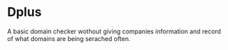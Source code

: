 # Dplus
A basic domain checker wothout giving companies information and record of what domains are being serached often.
